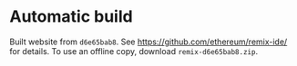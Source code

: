 # Automatic build
Built website from `d6e65bab8`. See https://github.com/ethereum/remix-ide/ for details.
To use an offline copy, download `remix-d6e65bab8.zip`.
